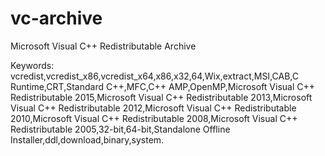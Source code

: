 # vc-archive
Microsoft Visual C++ Redistributable Archive

Keywords: vcredist,vcredist_x86,vcredist_x64,x86,x32,64,Wix,extract,MSI,CAB,C Runtime,CRT,Standard C++,MFC,C++ AMP,OpenMP,Microsoft Visual C++ Redistributable 2015,Microsoft Visual C++ Redistributable 2013,Microsoft Visual C++ Redistributable 2012,Microsoft Visual C++ Redistributable 2010,Microsoft Visual C++ Redistributable 2008,Microsoft Visual C++ Redistributable 2005,32-bit,64-bit,Standalone Offline Installer,ddl,download,binary,system.
